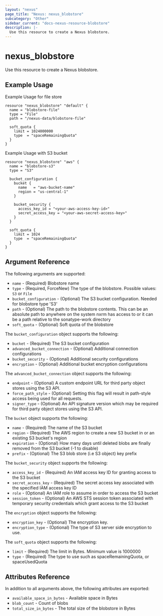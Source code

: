 ```yaml
---
layout: "nexus"
page_title: "Nexus: nexus_blobstore"
subcategory: "Other"
sidebar_current: "docs-nexus-resource-blobstore"
description: |-
  Use this resource to create a Nexus blobstore.
---
```


# nexus_blobstore

Use this resource to create a Nexus blobstore.

## Example Usage

Example Usage for file store

```hcl
resource "nexus_blobstore" "default" {
  name = "blobstore-file"
  type = "File"
  path = "/nexus-data/blobstore-file"

  soft_quota {
    limit = 1024000000
    type  = "spaceRemainingQuota"
  }
}
```

Example Usage with S3 bucket

```hcl
resource "nexus_blobstore" "aws" {
  name = "blobstore-s3"
  type = "S3"

  bucket_configuration {
    bucket {
      name   = "aws-bucket-name"
      region = "us-central-1"
    }

    bucket_security {
      access_key_id = "<your-aws-access-key-id>"
      secret_access_key = "<your-aws-secret-access-key>"
    }
  }

  soft_quota {
    limit = 1024
    type  = "spaceRemainingQuota"
  }
}
```

## Argument Reference

The following arguments are supported:

* `name` - (Required) Blobstore name
* `type` - (Required, ForceNew) The type of the blobstore. Possible values: `S3` or `File`
* `bucket_configuration` - (Optional) The S3 bucket configuration. Needed for blobstore type 'S3'
* `path` - (Optional) The path to the blobstore contents. This can be an absolute path to anywhere on the system nxrm has access to or it can be a path relative to the sonatype-work directory
* `soft_quota` - (Optional) Soft quota of the blobstore

The `bucket_configuration` object supports the following:

* `bucket` - (Required) The S3 bucket configuration
* `advanced_bucket_connection` - (Optional) Additional connection configurations
* `bucket_security` - (Optional) Additional security configurations
* `encryption` - (Optional) Additional bucket encryption configurations

The `advanced_bucket_connection` object supports the following:

* `endpoint` - (Optional) A custom endpoint URL for third party object stores using the S3 API.
* `force_path_style` - (Optional) Setting this flag will result in path-style access being used for all requests.
* `signer_type` - (Optional) An API signature version which may be required for third party object stores using the S3 API.

The `bucket` object supports the following:

* `name` - (Required) The name of the S3 bucket
* `region` - (Required) The AWS region to create a new S3 bucket in or an existing S3 bucket's region
* `expiration` - (Optional) How many days until deleted blobs are finally removed from the S3 bucket (-1 to disable)
* `prefix` - (Optional) The S3 blob store (i.e S3 object) key prefix

The `bucket_security` object supports the following:

* `access_key_id` - (Required) An IAM access key ID for granting access to the S3 bucket
* `secret_access_key` - (Required) The secret access key associated with the specified IAM access key ID
* `role` - (Optional) An IAM role to assume in order to access the S3 bucket
* `session_token` - (Optional) An AWS STS session token associated with temporary security credentials which grant access to the S3 bucket

The `encryption` object supports the following:

* `encryption_key` - (Optional) The encryption key.
* `encryption_type` - (Optional) The type of S3 server side encryption to use.

The `soft_quota` object supports the following:

* `limit` - (Required) The limit in Bytes. Minimum value is 1000000
* `type` - (Required) The type to use such as spaceRemainingQuota, or spaceUsedQuota

## Attributes Reference

In addition to all arguments above, the following attributes are exported:

* `available_space_in_bytes` - Available space in Bytes
* `blob_count` - Count of blobs
* `total_size_in_bytes` - The total size of the blobstore in Bytes


